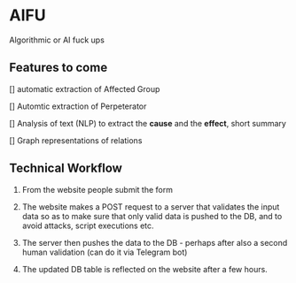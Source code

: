 # AIFU

 Algorithmic or AI fuck ups



## Features to come

[] automatic extraction of Affected Group

[] Automtic extraction of Perpeterator

[] Analysis of text (NLP) to extract the **cause** and the **effect**, short summary

[]  Graph representations of relations



## Technical Workflow

1. From the website people submit the form

2. The website makes a POST request to a server that validates the input data so as to make sure that only valid data is pushed to the DB, and to avoid attacks, script executions etc.

3. The server then pushes the data to the DB - perhaps after also a second human validation (can do it via Telegram bot)

4. The updated DB table is reflected on the website after a few hours.
